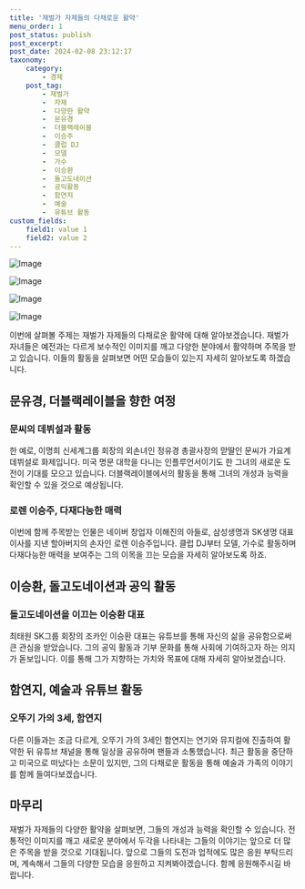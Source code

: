 ```yaml
---
title: '재벌가 자제들의 다채로운 활약'
menu_order: 1
post_status: publish
post_excerpt: 
post_date: 2024-02-08 23:12:17
taxonomy:
    category:
        - 경제
    post_tag:
        - 재벌가
        -  자제
        -  다양한 활약
        -  문유경
        -  더블랙레이블
        -  이승주
        -  클럽 DJ
        -  모델
        -  가수
        -  이승환
        -  돌고도네이션
        -  공익활동
        -  함연지
        -  예술
        -  유튜브 활동
custom_fields:
    field1: value 1
    field2: value 2
---
```


![Image](https://imgnews.pstatic.net/image/015/2024/02/06/0004945871_001_20240206172501054.jpg?type=w647)

![Image](https://imgnews.pstatic.net/image/015/2024/02/06/0004945871_002_20240206172501078.jpg?type=w647)

![Image](https://imgnews.pstatic.net/image/015/2024/02/06/0004945871_003_20240206172501105.jpg?type=w647)

![Image](https://imgnews.pstatic.net/image/015/2024/02/06/0004945871_004_20240206172501131.jpg?type=w647)

이번에 살펴볼 주제는 재벌가 자제들의 다채로운 활약에 대해 알아보겠습니다. 재벌가 자녀들은 예전과는 다르게 보수적인 이미지를 깨고 다양한 분야에서 활약하며 주목을 받고 있습니다. 이들의 활동을 살펴보면 어떤 모습들이 있는지 자세히 알아보도록 하겠습니다.
## 문유경, 더블랙레이블을 향한 여정
### 문씨의 데뷔설과 활동
한 예로, 이명희 신세계그룹 회장의 외손녀인 정유경 총괄사장의 맏딸인 문씨가 가요계 데뷔설로 화제입니다. 미국 명문 대학을 다니는 인플루언서이기도 한 그녀의 새로운 도전이 기대를 모으고 있습니다. 더블랙레이블에서의 활동을 통해 그녀의 개성과 능력을 확인할 수 있을 것으로 예상됩니다.
### 로렌 이승주, 다재다능한 매력
이번에 함께 주목받는 인물은 네이버 창업자 이해진의 아들로, 삼성생명과 SK생명 대표이사를 지낸 할아버지의 손자인 로렌 이승주입니다. 클럽 DJ부터 모델, 가수로 활동하며 다재다능한 매력을 보여주는 그의 이목을 끄는 모습을 자세히 알아보도록 하죠.
## 이승환, 돌고도네이션과 공익 활동
### 돌고도네이션을 이끄는 이승환 대표
최태원 SK그룹 회장의 조카인 이승환 대표는 유튜브를 통해 자신의 삶을 공유함으로써 큰 관심을 받았습니다. 그의 공익 활동과 기부 문화를 통해 사회에 기여하고자 하는 의지가 돋보입니다. 이를 통해 그가 지향하는 가치와 목표에 대해 자세히 알아보겠습니다.
## 함연지, 예술과 유튜브 활동
### 오뚜기 가의 3세, 함연지
다른 이들과는 조금 다르게, 오뚜기 가의 3세인 함연지는 연기와 뮤지컬에 진출하여 활약한 뒤 유튜브 채널을 통해 일상을 공유하며 팬들과 소통했습니다. 최근 활동을 중단하고 미국으로 떠났다는 소문이 있지만, 그의 다채로운 활동을 통해 예술과 가족의 이야기를 함께 들여다보겠습니다.
## 마무리
재벌가 자제들의 다양한 활약을 살펴보면, 그들의 개성과 능력을 확인할 수 있습니다. 전통적인 이미지를 깨고 새로운 분야에서 두각을 나타내는 그들의 이야기는 앞으로 더 많은 주목을 받을 것으로 기대됩니다. 앞으로 그들의 도전과 업적에도 많은 응원 부탁드리며, 계속해서 그들의 다양한 모습을 응원하고 지켜봐야겠습니다. 함께 응원해주시길 바랍니다.

